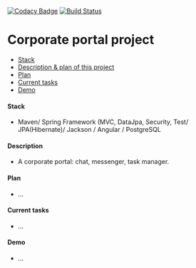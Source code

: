[![Codacy Badge](https://app.codacy.com/project/badge/Grade/d1a6f6d0b4404f32bd59394074a3c1b6)](https://www.codacy.com/manual/javawebinar/topjava)
[![Build Status](https://travis-ci.org/JavaWebinar/topjava.svg?branch=master)](https://travis-ci.org/JavaWebinar/topjava)

Corporate portal project
===============================

- [Stack](#stack)
- [Description & plan of this project](#description)
- [Plan](#plan)
- [Current tasks](#tasks)
- [Demo](#demo)

#### Stack
- Maven/ Spring Framework (MVC, DataJpa, Security, Test/ JPA(Hibernate)/ Jackson / Angular / PostgreSQL

#### Description
- A corporate portal: chat, messenger, task manager.

#### Plan
- ...

#### Current tasks 
- ...

#### Demo
- ...

